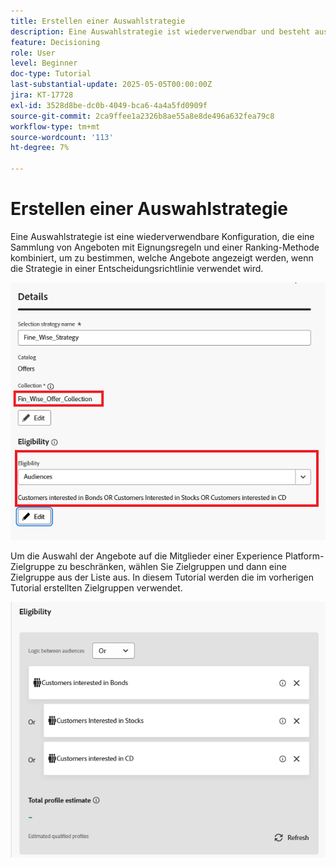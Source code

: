 ```yaml
---
title: Erstellen einer Auswahlstrategie
description: Eine Auswahlstrategie ist wiederverwendbar und besteht aus einer Sammlung, die mit einer Eignungsbegrenzung verknüpft ist, und einer Rangfolgenmethode, um die Angebote zu bestimmen, die angezeigt werden sollen, wenn sie in einer Entscheidungsrichtlinie ausgewählt werden.
feature: Decisioning
role: User
level: Beginner
doc-type: Tutorial
last-substantial-update: 2025-05-05T00:00:00Z
jira: KT-17728
exl-id: 3528d8be-dc0b-4049-bca6-4a4a5fd0909f
source-git-commit: 2ca9ffee1a2326b8ae55a8e8de496a632fea79c8
workflow-type: tm+mt
source-wordcount: '113'
ht-degree: 7%

---
```


# Erstellen einer Auswahlstrategie

Eine Auswahlstrategie ist eine wiederverwendbare Konfiguration, die eine Sammlung von Angeboten mit Eignungsregeln und einer Ranking-Methode kombiniert, um zu bestimmen, welche Angebote angezeigt werden, wenn die Strategie in einer Entscheidungsrichtlinie verwendet wird.



![selection-strategy](assets/fine_wise_selection_strategy.png)

Um die Auswahl der Angebote auf die Mitglieder einer Experience Platform-Zielgruppe zu beschränken, wählen Sie Zielgruppen und dann eine Zielgruppe aus der Liste aus. In diesem Tutorial werden die im vorherigen Tutorial erstellten Zielgruppen verwendet.

![selection-strategy-audience](assets/selection-strategy.png)
